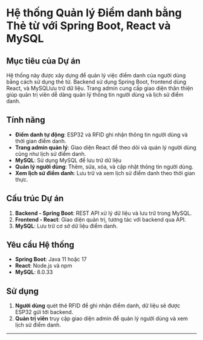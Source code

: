 

# Hệ thống Quản lý Điểm danh bằng Thẻ từ với Spring Boot, React và MySQL

## Mục tiêu của Dự án

Hệ thống này được xây dựng để quản lý việc điểm danh của người dùng bằng cách sử dụng thẻ từ. Backend sử dụng Spring Boot, frontend dùng React, và MySQLlưu trữ dữ liệu. Trang admin cung cấp giao diện thân thiện giúp quản trị viên dễ dàng quản lý thông tin người dùng và lịch sử điểm danh.

## Tính năng

- **Điểm danh tự động**: ESP32 và RFID ghi nhận thông tin người dùng và thời gian điểm danh.
- **Trang admin quản lý**: Giao diện React để theo dõi và quản lý người dùng cũng như lịch sử điểm danh.
- **MySQL**: Sử dụng MySQL để lưu trữ dữ liệu 
- **Quản lý người dùng**: Thêm, sửa, xóa, và cập nhật thông tin người dùng.
- **Xem lịch sử điểm danh**: Lưu trữ và xem lịch sử điểm danh theo thời gian thực.

## Cấu trúc Dự án

1. **Backend - Spring Boot**: REST API xử lý dữ liệu và lưu trữ trong MySQL.
2. **Frontend - React**: Giao diện quản trị, tương tác với backend qua API.
3. **MySQL**: Lưu trữ cơ sở dữ liệu điểm danh.

## Yêu cầu Hệ thống

- **Spring Boot**: Java 11 hoặc 17
- **React**: Node.js và npm
- **MySQL**: 8.0.33

## Sử dụng

1. **Người dùng** quét thẻ RFID để ghi nhận điểm danh, dữ liệu sẽ được ESP32 gửi tới backend.
2. **Quản trị viên** truy cập giao diện admin để quản lý người dùng và xem lịch sử điểm danh.

--- 
